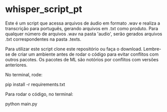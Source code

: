 # whisper_script_pt

Este é um script que acessa arquivos de áudio em formato .wav e realiza a transcrição para português, gerando arquivos em .txt como produto. Para qualquer número de arquivos .wav na pasta 'audio', serão gerados arquivos .txt correspondentes na pasta .texts.

Para utilizar este script clone este repositório ou faça o download. Lembre-se de criar um ambiente antes de rodar o código para evitar conflitos com outros pacotes. Os pacotes de ML são notórios por conflitos com versões anteriores. 

No terminal, rode:

pip install -r requirements.txt

Para rodar o código, no terminal:

python main.py

